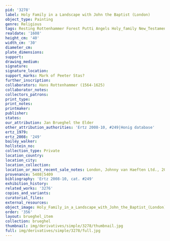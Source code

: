 ```yaml
---
pid: '3278'
label: Holy Family in a Landscape with John the Baptist (London)
object_type: Painting
genre: Religious
tags: Resting Rottenhammer Forest Putti Angels Holy_family New_Testament Flowers
realdate: '1608'
height_cm: '40'
width_cm: '30'
diameter_cm: 
plate_dimensions: 
support: 
drawing_medium: 
signature: 
signature_location: 
support_marks: Mark of Peeter Stas?
further_inscription: 
collaborators: Hans Rottenhammer (1564-1625)
collaborator_notes: 
collectors_patrons: 
print_type: 
print_notes: 
printmaker: 
publisher: 
states: 
our_attribution: Jan Brueghel the Elder
other_attribution_authorities: 'Ertz 2008-10, #249|Honig database'
ertz_1979: 
ertz_2008: '249'
bailey_walker: 
hollstein_no: 
collection_type: Private
location_country: 
location_city: 
location_collection: 
location_or_most_recent_sale_notes: London, Johnny van Haeften Ltd., 2007
provenance: 5408|5409
bibliography: 'Ertz 2008-10, cat. #249'
exhibition_history: 
related_works: '3276'
copies_and_variants: 
curatorial_files: 
external_resources: 
object_image: Holy_Family_in_a_Landscape_with_John_the_Baptist_(London).jpg
order: '356'
layout: brueghel_item
collection: brueghel
thumbnail: img/derivatives/simple/3278/thumbnail.jpg
full: img/derivatives/simple/3278/full.jpg
---
```

